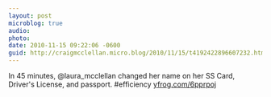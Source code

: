 ```yaml
---
layout: post
microblog: true
audio: 
photo: 
date: 2010-11-15 09:22:06 -0600
guid: http://craigmcclellan.micro.blog/2010/11/15/t4192422896607232.html
---
```

In 45 minutes, @laura_mcclellan changed her name on her SS Card, Driver's License, and passport. #efficiency [yfrog.com/6pprpoj](http://yfrog.com/6pprpoj)
